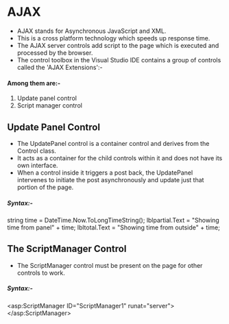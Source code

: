 # AJAX
* AJAX stands for Asynchronous JavaScript and XML.
* This is a cross platform technology which speeds up response time.
* The AJAX server controls add script to the page which is executed and processed by the browser.
* The control toolbox in the Visual Studio IDE contains a group of controls called the 'AJAX Extensions':-
#### Among them are:-
1. Update panel control
2. Script manager control

## Update Panel Control
* The UpdatePanel control is a container control and derives from the Control class.
* It acts as a container for the child controls within it and does not have its own interface.
* When a control inside it triggers a post back, the UpdatePanel intervenes to initiate the post asynchronously and update just that portion of the page.
##### Syntax:-
string time = DateTime.Now.ToLongTimeString();
lblpartial.Text = "Showing time from panel" + time;
lbltotal.Text = "Showing time from outside" + time;

## The ScriptManager Control
* The ScriptManager control  must be present on the page for other controls to work.
##### Syntax:-
<asp:ScriptManager ID="ScriptManager1" runat="server">
</asp:ScriptManager>
